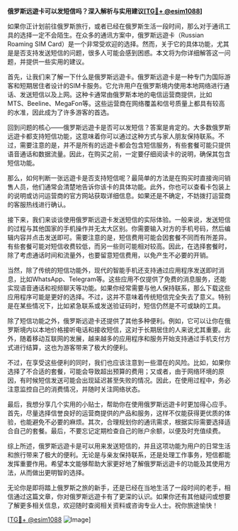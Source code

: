 **俄罗斯远遊卡可以发短信吗？深入解析与实用建议[[TG💪+ @esim1088](https://t.me/s/esim1088)]**

如果你正计划前往俄罗斯旅行，或者已经在俄罗斯生活一段时间，那么对于通讯工具的选择一定不会陌生。在众多的通讯方案中，俄罗斯远遊卡（Russian Roaming SIM Card）是一个非常受欢迎的选择。然而，关于它的具体功能，尤其是是否支持发送短信的问题，很多人可能会感到困惑。本文将为你详细解答这一问题，并提供一些实用的建议。

首先，让我们来了解一下什么是俄罗斯远遊卡。俄罗斯远遊卡是一种专门为国际游客和短期居住者设计的SIM卡服务。它允许用户在俄罗斯境内使用本地网络进行通话、发送短信以及上网。这种卡通常由俄罗斯本地的电信运营商提供，比如MTS、Beeline、MegaFon等。这些运营商在网络覆盖和信号质量上都具有较高的水准，因此成为了许多游客的首选。

回到问题的核心——俄罗斯远遊卡是否可以发短信？答案是肯定的。大多数俄罗斯远遊卡都支持短信功能，这意味着你可以通过这种方式与家人朋友保持联系。不过，需要注意的是，并不是所有的远遊卡都会包含短信服务，有些套餐可能只提供语音通话和数据流量。因此，在购买之前，一定要仔细阅读卡的说明，确保其包含短信功能。

那么，如何判断一张远遊卡是否支持短信呢？最简单的方法是在购买时直接询问销售人员，他们通常会清楚地告诉你该卡的具体功能。此外，你也可以查看卡包装上的说明或访问运营商的官方网站获取详细信息。如果还是不确定，不妨拨打运营商的客服热线进行确认。

接下来，我们来谈谈使用俄罗斯远遊卡发送短信的实际体验。一般来说，发送短信的过程与其他国家的手机操作并无太大区别。你需要输入对方的手机号码，然后编辑内容并点击发送即可。需要注意的是，短信费用可能会因套餐不同而有所差异。有些套餐可能对短信收费较低，而另一些则可能相对较高。因此，在选择套餐时，除了考虑通话时间和流量外，也要留意短信费用，以免产生不必要的开销。

当然，除了传统的短信功能外，现代的智能手机还支持通过应用程序发送即时消息，比如WhatsApp、Telegram等。这些应用不仅提供了免费的消息服务，还能实现语音通话和视频聊天等功能。如果你经常需要与他人保持联系，那么下载这些应用程序可能是更好的选择。不过，这并不意味着传统短信完全失去了意义。特别是在某些情况下，比如紧急联系或发送验证码时，短信仍然是不可或缺的工具。

除了短信功能之外，俄罗斯远遊卡还提供了其他多种便利。例如，它可以让你在俄罗斯境内以本地价格接听电话和接收短信，这对于长期居住的人来说尤其重要。此外，随着移动互联网的发展，越来越多的应用程序和服务开始支持通过手机支付方式进行结算，这也为游客带来了极大的便利。

不过，在享受这些便利的同时，我们也应该注意到一些潜在的风险。比如，如果你选择了不合适的套餐，可能会导致超出预算的费用；又或者，由于网络环境的原因，有时候短信发送可能会出现延迟甚至失败的情况。因此，在使用过程中，务必注意监控自己的消费情况，并随时关注网络状态。

最后，我想分享几个实用的小贴士，帮助你在使用俄罗斯远遊卡时更加得心应手。首先，尽量选择信誉良好的运营商提供的产品和服务，这样不仅能获得更优质的体验，也能避免不必要的麻烦。其次，合理规划你的通讯需求，根据实际需要选择适合自己的套餐。最后，不要忘记定期检查自己的账户余额，以便及时充值续费。

综上所述，俄罗斯远遊卡是可以用来发送短信的，并且这项功能为用户的日常生活和旅行带来了极大的便利。无论是与亲友保持联系，还是处理工作事务，短信都能发挥重要作用。希望本文能够帮助大家更好地了解俄罗斯远遊卡的功能及其使用方法，从而做出更明智的选择。

无论你是即将踏上俄罗斯之旅的新手，还是已经在当地生活了一段时间的老手，相信通过这篇文章，你对俄罗斯远遊卡有了更深的认识。如果你还有其他疑问或想要了解更多相关信息，欢迎随时查阅相关资料或咨询专业人士。祝你旅途愉快！

[[TG💪+ @esim1088](https://t.me/s/esim1088) ![Image](https://i.postimg.cc/4NQfJmqS/Snipaste-2025-05-13-00-14-12.png)]